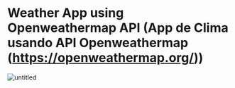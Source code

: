 # Weather App using Openweathermap API (App de Clima usando API Openweathermap (https://openweathermap.org/))

![untitled](https://user-images.githubusercontent.com/39272194/52759184-14db0580-2ff2-11e9-81c2-74be0d12a994.gif)
